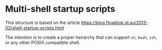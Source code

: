 # Multi-shell startup scripts

This structure is based on the article https://blog.flowblok.id.au/2013-02/shell-startup-scripts.html

The intention is to create a proper heirarchy that can support `sh`, `bash`, `zsh`, or any other POSIX compatible shell.
